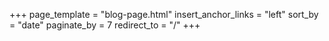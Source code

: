 +++
page_template = "blog-page.html"
insert_anchor_links = "left"
sort_by = "date"
paginate_by = 7
redirect_to = "/"
+++
